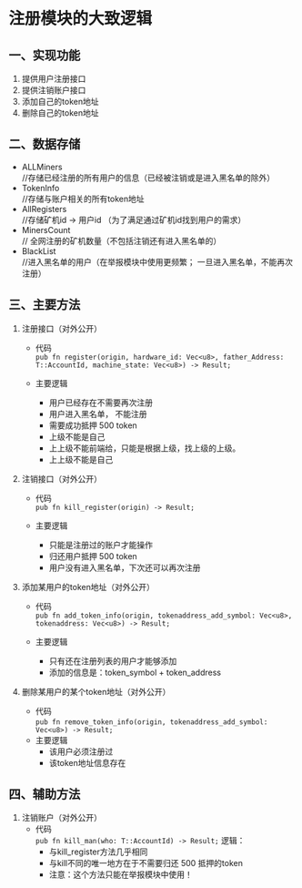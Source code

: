 # 注册模块的大致逻辑
## 一、实现功能
   1. 提供用户注册接口
   2. 提供注销账户接口
   3. 添加自己的token地址
   4. 删除自己的token地址

## 二、数据存储
   *  ALLMiners  
   //存储已经注册的所有用户的信息（已经被注销或是进入黑名单的除外）
   * TokenInfo  
   //存储与账户相关的所有token地址
   * AllRegisters  
   //存储矿机id -> 用户id （为了满足通过矿机id找到用户的需求）
   * MinersCount  
   // 全网注册的矿机数量（不包括注销还有进入黑名单的）
   * BlackList  
   //进入黑名单的用户（在举报模块中使用更频繁； 一旦进入黑名单，不能再次注册）

## 三、主要方法

   1. 注册接口（对外公开）  
      * 代码  
       `pub fn register(origin, hardware_id: Vec<u8>, father_Address: T::AccountId, machine_state: Vec<u8>) -> Result;`  
       
      * 主要逻辑
         - 用户已经存在不需要再次注册
         - 用户进入黑名单， 不能注册
         - 需要成功抵押 500 token
         - 上级不能是自己
         - 上上级不能前端给，只能是根据上级，找上级的上级。
         - 上上级不能是自己
         
   2. 注销接口（对外公开）
      * 代码  
      `pub fn kill_register(origin) -> Result;`
      
      * 主要逻辑
         - 只能是注册过的账户才能操作
         - 归还用户抵押 500 token
         - 用户没有进入黑名单，下次还可以再次注册
   3. 添加某用户的token地址（对外公开）
       * 代码  
       `pub fn add_token_info(origin, tokenaddress_add_symbol: Vec<u8>, tokenaddress: Vec<u8>) -> Result;`
       
       * 主要逻辑
          - 只有还在注册列表的用户才能够添加
          - 添加的信息是：token_symbol + token_address
   4. 删除某用户的某个token地址（对外公开）
       * 代码  
       `pub fn remove_token_info(origin, tokenaddress_add_symbol: Vec<u8>) -> Result;`
       * 主要逻辑
          - 该用户必须注册过
          - 该token地址信息存在
## 四、辅助方法
1. 注销账户（对外公开）
   * 代码  
   `pub fn kill_man(who: T::AccountId) -> Result;`
   逻辑：
      - 与kill_register方法几乎相同
      - 与kill不同的唯一地方在于不需要归还 500 抵押的token
      - 注意：这个方法只能在举报模块中使用！

